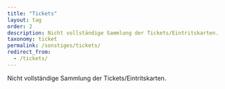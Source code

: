 ```yaml
---
title: "Tickets"
layout: tag
order: 2
description: Nicht vollständige Sammlung der Tickets/Eintritskarten.
taxonomy: ticket
permalink: /sonstiges/tickets/
redirect_from:
  - /tickets/
---
```


Nicht vollständige Sammlung der Tickets/Eintritskarten.